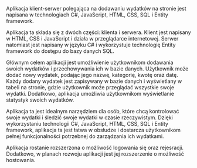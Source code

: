 Aplikacja klient-serwer polegająca na dodawaniu wydatków na stronie jest napisana w technologiach C#, JavaScript, HTML, CSS, SQL i Entity framework.

Aplikacja ta składa się z dwóch części: klienta i serwera. Klient jest napisany w HTML, CSS i JavaScript i działa w przeglądarce internetowej. Serwer natomiast jest napisany w języku C# i wykorzystuje technologię Entity framework do dostępu do bazy danych SQL.

Głównym celem aplikacji jest umożliwienie użytkownikom dodawania swoich wydatków i przechowywania ich w bazie danych. Użytkownik może dodać nowy wydatek, podając jego nazwę, kategorię, kwotę oraz datę. Każdy dodany wydatek jest zapisywany w bazie danych i wyświetlany w tabeli na stronie, gdzie użytkownik może przeglądać wszystkie swoje wydatki. Dodatkowo, aplikacja umożliwia użytkownikom wyświetlanie statystyk swoich wydatków.

Aplikacja ta jest idealnym narzędziem dla osób, które chcą kontrolować swoje wydatki i śledzić swoje wydatki w czasie rzeczywistym. Dzięki wykorzystaniu technologii C#, JavaScript, HTML, CSS, SQL i Entity framework, aplikacja ta jest łatwa w obsłudze i dostarcza użytkownikom pełnej funkcjonalności potrzebnej do zarządzania ich wydatkami.

Aplikacja rostanie rozszerzona o możliwość logowania się oraz rejesracji. Dodatkowo, w planach rozwoju aplikacji jest jej rozszerzenie o możliwość hostowania. 
